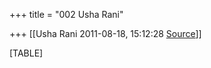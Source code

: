 +++
title = "002 Usha Rani"

+++
[[Usha Rani	2011-08-18, 15:12:28 [Source](https://groups.google.com/g/bvparishat/c/PECfIGTFA8I)]]



[TABLE]


